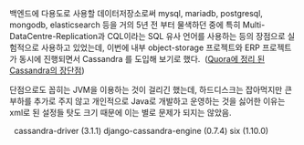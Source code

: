 
백엔드에 다용도로 사용할 데이터저장소로써 mysql, mariadb, postgresql, mongodb, elasticsearch 등을 거의 5년 전 부터 물색하던 중에 특히 Multi-DataCentre-Replication과 CQL이라는 SQL 유사 언어를 사용하는 등의 장점으로 실험적으로 사용하고 있었는데, 이번에 내부 object-storage 프로젝트와 ERP 프로젝트가 동시에 진행되면서 Cassandra 를 도입해 보기로 했다.  (<a href="![](https://www.quora.com/What-are-the-pros-and-cons-of-using-the-Cassandra-database)" target="_blank">Quora에 정리 된 Cassandra의 장단점</a>)

단점으로도 꼽히는 JVM을 이용하는 것이 걸리긴 했는데, 하드디스크는 잡아먹지만 큰 부하를 추가로 주지 않고 개인적으로 Java로 개발하고 운영하는 것을 싫어한 이유는 xml로 된 설정들 탓도 크기 때문에 이는 별로 문제가 되지는 않았음.

&nbsp;
cassandra-driver (3.1.1)
django-cassandra-engine (0.7.4)
six (1.10.0)

&nbsp;